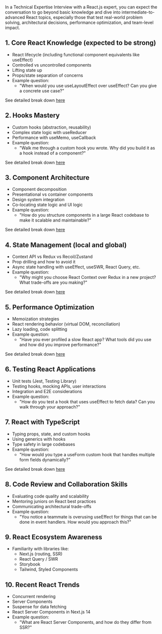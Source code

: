 In a Technical Expertise Interview with a React.js expert, you can expect the conversation to go beyond basic knowledge and dive into intermediate-to-advanced React topics, especially those that test real-world problem solving, architectural decisions, performance optimization, and team-level impact.

## 1. Core React Knowledge (expected to be strong)
* React lifecycle (including functional component equivalents like useEffect)
* Controlled vs uncontrolled components
* Lifting state up
* Props/state separation of concerns
* Example question:
  * "When would you use useLayoutEffect over useEffect? Can you give a concrete use case?"

See detailed break down [here](1.CORE.MD)

## 2. Hooks Mastery
* Custom hooks (abstraction, reusability)
* Complex state logic with useReducer
* Performance with useMemo, useCallback
* Example question:
  * "Walk me through a custom hook you wrote. Why did you build it as a hook instead of a component?"

See detailed break down [here](2.Hooks.MD)

## 3. Component Architecture
* Component decomposition
* Presentational vs container components
* Design system integration
* Co-locating state logic and UI logic
* Example question:
  * "How do you structure components in a large React codebase to make it scalable and maintainable?"

See detailed break down [here](3.Component-Architecture.MD)

## 4. State Management (local and global)
* Context API vs Redux vs Recoil/Zustand
* Prop drilling and how to avoid it
* Async state handling with useEffect, useSWR, React Query, etc.
* Example question:
  * "Why might you choose React Context over Redux in a new project? What trade-offs are you making?"

See detailed break down [here](4.State-Management.MD)

## 5. Performance Optimization
* Memoization strategies
* React rendering behavior (virtual DOM, reconciliation)
* Lazy loading, code splitting
* Example question:
  * "Have you ever profiled a slow React app? What tools did you use and how did you improve performance?"

See detailed break down [here](5.Performance-Optimization.MD)

## 6. Testing React Applications
* Unit tests (Jest, Testing Library)
* Testing hooks, mocking APIs, user interactions
* Integration and E2E considerations
* Example question:
  * "How do you test a hook that uses useEffect to fetch data? Can you walk through your approach?"

## 7. React with TypeScript
* Typing props, state, and custom hooks
* Using generics with hooks
* Type safety in large codebases
* Example question:
  * "How would you type a useForm custom hook that handles multiple form fields dynamically?"

See detailed break down [here](7.React-TypeScript.MD)

## 8. Code Review and Collaboration Skills
* Evaluating code quality and scalability
* Mentoring juniors on React best practices
* Communicating architectural trade-offs
* Example question:
  * "You notice a teammate is overusing useEffect for things that can be done in event handlers. How would you approach this?"

## 9. React Ecosystem Awareness
* Familiarity with libraries like:
  * Next.js (routing, SSR)
  * React Query / SWR
  * Storybook
  * Tailwind, Styled Components

## 10. Recent React Trends
* Concurrent rendering
* Server Components
* Suspense for data fetching
* React Server Components in Next.js 14
* Example question:
  * "What are React Server Components, and how do they differ from SSR?"